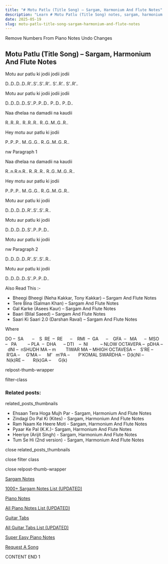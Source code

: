 ```yaml
---
title: "# Motu Patlu (Title Song) – Sargam, Harmonium And Flute Notes"
description: "Learn # Motu Patlu (Title Song) notes, sargam, harmonium notations and flute notes. Easy step-by-step tutorial for beginners."
date: 2025-05-19
slug: motu-patlu-title-song-sargam-harmonium-and-flute-notes
---
```


Remove Numbers From Piano Notes
Undo Changes



## Motu Patlu (Title Song) – Sargam, Harmonium And Flute Notes



Motu aur patlu ki jodii jodii jodii



D..D..D..D..R’..S’..S’..R’.. S’..R’.. S’..R’..



Motu aur patlu ki jodii jodii jodii



D..D..D..D..S’..P..P..D.. P..D.. P..D..



Naa dhelaa na damadii na kaudii



R..R..R.. R..R..R.. R..G..M..G..R..



Hey motu aur patlu ki jodii



P..P..P.. M..G..G.. R..G..M..G..R..



nw Paragraph 1

Naa dhelaa na damadii na kaudii



R..n.R.n.R.. R..R..R.. R..G..M..G..R..



Hey motu aur patlu ki jodii



P..P..P.. M..G..G.. R..G..M..G..R..



Motu aur patlu ki jodii



D..D..D..D..R’..S’..S’..R..



Motu aur patlu ki jodii



D..D..D..D..S’..P..P..D..



Motu aur patlu ki jodii

nw Paragraph 2



D..D..D..D..R’..S’..S’..R..



Motu aur patlu ki jodii



D..D..D..D..S’..P..P..D..



Also Read This :-



* Bheegi Bheegi (Neha Kakkar, Tony Kakkar) – Sargam And Flute Notes
* Tere Bina (Salman Khan) – Sargam And Flute Notes
* Gal Karke (Asees Kaur) – Sargam And Flute Notes
* Baari (Bilal Saeed) – Sargam And Flute Notes
* Saari Ki Saari 2.0 (Darshan Raval) – Sargam And Flute Notes



Where



DO –  SA       –    S  RE  –  RE      –    RMI  –  GA      –    GFA  –   MA      –  MSO  –   PA         – PLA  –  DHA      – DTI    –  NI          – NLOW OCTAVEPA –  pDHA –  dNI –  nSHUDH MA – m        TIWAR MA – MHIGH OCTAVESA –    S’RE –     R’GA –     G’MA –     M’   m’PA –       P’KOMAL SWARDHA –  D(k)NI –       N(k)RE –       R(k)GA –      G(k)



relpost-thumb-wrapper

filter-class

### Related posts:

related_posts_thumbnails

* Ehsaan Tera Hoga Mujh Par - Sargam, Harmonium And Flute Notes
* Zindagi Do Pal Ki (Kites) - Sargam, Harmonium And Flute Notes
* Ram Naam Ke Heere Moti - Sargam, Harmonium And Flute Notes
* Pyaar Ke Pal (K.K.)- Sargam, Harmonium And Flute Notes
* Heeriye (Arijit Singh) - Sargam, Harmonium And Flute Notes
* Tum Se Hi (2nd version) - Sargam, Harmonium And Flute Notes

close related_posts_thumbnails

close filter class

close relpost-thumb-wrapper

[Sargam Notes](https://www.notationsworld.com/sargam-notes.html)

[1000+ Sargam Notes List (UPDATED)](https://www.notationsworld.com/all-songs-list-sargam-notes.html)

[Piano Notes](https://www.notationsworld.com/piano-notes.html)

[All Piano Notes List (UPDATED)](https://www.notationsworld.com/all-songs-list-piano-notes.html)

[Guitar Tabs](https://www.notationsworld.com/guitar-tabs.html)

[All Guitar Tabs List (UPDATED)](https://www.notationsworld.com/all-songs-list-guitar-tabs.html)

[Super Easy Piano Notes](https://studywall.in/)

[Request A Song](https://www.notationsworld.com/request-a-song.html)

CONTENT END 1


